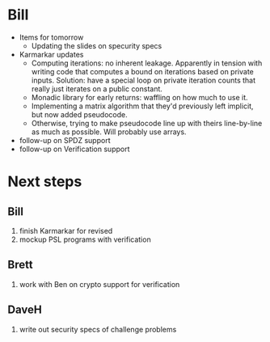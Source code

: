 # Bill #

* Items for tomorrow
  * Updating the slides on specurity specs
* Karmarkar updates
  * Computing iterations: no inherent leakage. Apparently in tension
    with writing code that computes a bound on iterations based on
    private inputs. Solution: have a special loop on private iteration
    counts that really just iterates on a public constant.
  * Monadic library for early returns: waffling on how much to use it.
  * Implementing a matrix algorithm that they'd previously left
    implicit, but now added pseudocode.
  * Otherwise, trying to make pseudocode line up with theirs
    line-by-line as much as possible. Will probably use arrays.
* follow-up on SPDZ support
* follow-up on Verification support

# Next steps #

## Bill ##

1. finish Karmarkar for revised 
2. mockup PSL programs with verification

## Brett ## 

1. work with Ben on crypto support for verification

## DaveH ##

1. write out security specs of challenge problems
